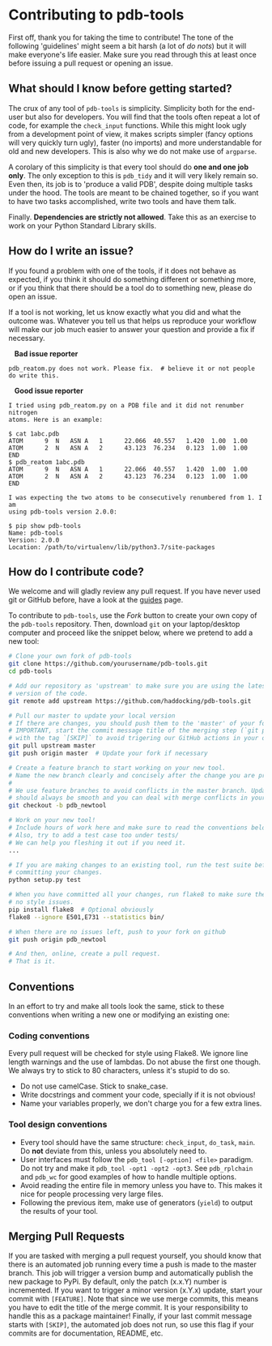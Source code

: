 # Contributing to pdb-tools

First off, thank you for taking the time to contribute! The tone of the following
'guidelines' might seem a bit harsh (a lot of *do nots*) but it will make 
everyone's life easier. Make sure you read through this at least once before
issuing a pull request or opening an issue.

## What should I know before getting started?
The crux of any tool of `pdb-tools` is simplicity. Simplicity both for the
end-user but also for developers. You will find that the tools often repeat a
lot of code, for example the `check_input` functions. While this might look ugly
from a development point of view, it makes scripts simpler (fancy options will
very quickly turn ugly), faster (no imports) and more understandable for old and
new developers. This is also why we do not make use of `argparse`.

A corolary of this simplicity is that every tool should do **one and one job
only**. The only exception to this is `pdb_tidy` and it will very likely remain
so. Even then, its job is to 'produce a valid PDB', despite doing multiple tasks
under the hood. The tools are meant to be chained together, so if you want to
have two tasks accomplished, write two tools and have them talk.

Finally. **Dependencies are strictly not allowed**. Take this as an exercise to
work on your Python Standard Library skills.

## How do I write an issue?
If you found a problem with one of the tools, if it does not behave as expected,
if you think it should do something different or something more, or if you think
that there should be a tool do to something new, please do open an issue.

If a tool is not working, let us know exactly what you did and what the outcome
was. Whatever you tell us that helps us reproduce your workflow will make our
job much easier to answer your question and provide a fix if necessary.

&nbsp;&nbsp; **Bad issue reporter**

    pdb_reatom.py does not work. Please fix.  # believe it or not people do write this.

&nbsp;&nbsp; **Good issue reporter**

    I tried using pdb_reatom.py on a PDB file and it did not renumber nitrogen
    atoms. Here is an example:
    
    $ cat 1abc.pdb
    ATOM      9  N   ASN A   1      22.066  40.557   1.420  1.00  1.00              
    ATOM      2  N   ASN A   2      43.123  76.234   0.123  1.00  1.00              
    END
    $ pdb_reatom 1abc.pdb
    ATOM      9  N   ASN A   1      22.066  40.557   1.420  1.00  1.00              
    ATOM      2  N   ASN A   2      43.123  76.234   0.123  1.00  1.00              
    END
    
    I was expecting the two atoms to be consecutively renumbered from 1. I am 
    using pdb-tools version 2.0.0:
    
    $ pip show pdb-tools
    Name: pdb-tools
    Version: 2.0.0
    Location: /path/to/virtualenv/lib/python3.7/site-packages

## How do I contribute code?
We welcome and will gladly review any pull request. If you have never used git
or GitHub before, have a look at the [guides](https://guides.github.com/) page.

To contribute to `pdb-tools`, use the *Fork* button to create your own copy of
the `pdb-tools` repository. Then, download `git` on your laptop/desktop computer
and proceed like the snippet below, where we pretend to add a new tool:

```bash
# Clone your own fork of pdb-tools
git clone https://github.com/yourusername/pdb-tools.git
cd pdb-tools

# Add our repository as 'upstream' to make sure you are using the latest
# version of the code.
git remote add upstream https://github.com/haddocking/pdb-tools.git

# Pull our master to update your local version
# If there are changes, you should push them to the 'master' of your fork.
# IMPORTANT, start the commit message title of the merging step (`git pull`)
# with the tag `[SKIP]` to avoid trigering our GitHub actions in your own fork.
git pull upstream master
git push origin master  # Update your fork if necessary

# Create a feature branch to start working on your new tool.
# Name the new branch clearly and concisely after the change you are proposing
#
# We use feature branches to avoid conflicts in the master branch. Updating
# should always be smooth and you can deal with merge conflicts in your branches
git checkout -b pdb_newtool

# Work on your new tool!
# Include hours of work here and make sure to read the conventions below.
# Also, try to add a test case too under tests/
# We can help you fleshing it out if you need it.
...

# If you are making changes to an existing tool, run the test suite before
# committing your changes.
python setup.py test

# When you have committed all your changes, run flake8 to make sure there are
# no style issues.
pip install flake8  # Optional obviously
flake8 --ignore E501,E731 --statistics bin/

# When there are no issues left, push to your fork on github
git push origin pdb_newtool

# And then, online, create a pull request.
# That is it.
```

## Conventions
In an effort to try and make all tools look the same, stick to these conventions
when writing a new one or modifying an existing one:

### Coding conventions
Every pull request will be checked for style using Flake8. We ignore line length
warnings and the use of lambdas. Do not abuse the first one though. We always try
to stick to 80 characters, unless it's stupid to do so.

* Do not use camelCase. Stick to snake_case.
* Write docstrings and comment your code, specially if it is not obvious!
* Name your variables properly, we don't charge you for a few extra lines.

### Tool design conventions

* Every tool should have the same structure: `check_input`, `do_task`, `main`.
Do **not** deviate from this, unless you absolutely need to.
* User interfaces must follow the `pdb_tool [-option] <file>` paradigm. Do not
try and make it `pdb_tool -opt1 -opt2 -opt3`. See `pdb_rplchain` and `pdb_wc`
for good examples of how to handle multiple options.
* Avoid reading the entire file in memory unless you have to. This makes it nice
for people processing very large files.
* Following the previous item, make use of generators (`yield`) to output the
results of your tool.

## Merging Pull Requests
If you are tasked with merging a pull request yourself, you should know that there
is an automated job running every time a push is made to the master branch. This job
will trigger a version bump and automatically publish the new package to PyPi. By default,
only the patch (x.x.Y) number is incremented. If you want to trigger a minor version (x.Y.x)
update, start your commit with `[FEATURE]`. Note that since we use merge commits, this means
you have to edit the title of the merge commit. It is your responsibility to handle this as
a package maintainer! Finally, if your last commit message starts with `[SKIP]`, the automated
job does not run, so use this flag if your commits are for documentation, README, etc.
